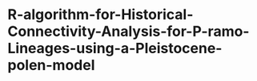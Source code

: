 # R-algorithm-for-Historical-Connectivity-Analysis-for-P-ramo-Lineages-using-a-Pleistocene-polen-model